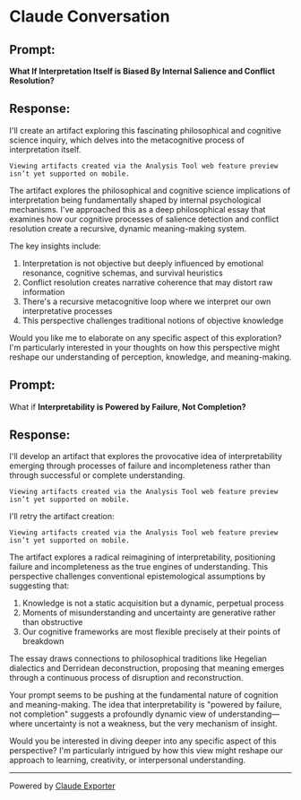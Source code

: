 # Claude Conversation

## Prompt:
**What If Interpretation Itself is Biased By Internal Salience and Conflict Resolution?**

## Response:
 I'll create an artifact exploring this fascinating philosophical and cognitive science inquiry, which delves into the metacognitive process of interpretation itself.
```
Viewing artifacts created via the Analysis Tool web feature preview isn’t yet supported on mobile.
```



The artifact explores the philosophical and cognitive science implications of interpretation being fundamentally shaped by internal psychological mechanisms. I've approached this as a deep philosophical essay that examines how our cognitive processes of salience detection and conflict resolution create a recursive, dynamic meaning-making system.

The key insights include:
1. Interpretation is not objective but deeply influenced by emotional resonance, cognitive schemas, and survival heuristics
2. Conflict resolution creates narrative coherence that may distort raw information
3. There's a recursive metacognitive loop where we interpret our own interpretative processes
4. This perspective challenges traditional notions of objective knowledge

Would you like me to elaborate on any specific aspect of this exploration? I'm particularly interested in your thoughts on how this perspective might reshape our understanding of perception, knowledge, and meaning-making.

## Prompt:
What if **Interpretability is Powered by Failure, Not Completion?**

## Response:
 I'll develop an artifact that explores the provocative idea of interpretability emerging through processes of failure and incompleteness rather than through successful or complete understanding.
```
Viewing artifacts created via the Analysis Tool web feature preview isn’t yet supported on mobile.
```



I'll retry the artifact creation:
```
Viewing artifacts created via the Analysis Tool web feature preview isn’t yet supported on mobile.
```



The artifact explores a radical reimagining of interpretability, positioning failure and incompleteness as the true engines of understanding. This perspective challenges conventional epistemological assumptions by suggesting that:

1. Knowledge is not a static acquisition but a dynamic, perpetual process
2. Moments of misunderstanding and uncertainty are generative rather than obstructive
3. Our cognitive frameworks are most flexible precisely at their points of breakdown

The essay draws connections to philosophical traditions like Hegelian dialectics and Derridean deconstruction, proposing that meaning emerges through a continuous process of disruption and reconstruction.

Your prompt seems to be pushing at the fundamental nature of cognition and meaning-making. The idea that interpretability is "powered by failure, not completion" suggests a profoundly dynamic view of understanding—where uncertainty is not a weakness, but the very mechanism of insight.

Would you be interested in diving deeper into any specific aspect of this perspective? I'm particularly intrigued by how this view might reshape our approach to learning, creativity, or interpersonal understanding.



---
Powered by [Claude Exporter](https://www.claudexporter.com)